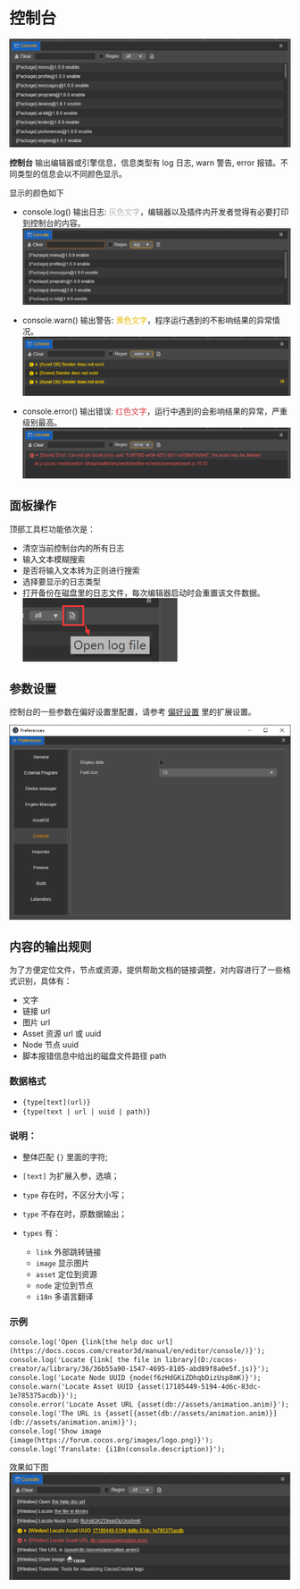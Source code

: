# 控制台

![index](index/index.png)

**控制台** 输出编辑器或引擎信息，信息类型有 log 日志, warn 警告, error 报错。不同类型的信息会以不同颜色显示。

显示的颜色如下

  - console.log() 输出日志: <font color=#b6b6b6>灰色文字</font>，编辑器以及插件内开发者觉得有必要打印到控制台的内容。
  ![log](index/log.png)

  - console.warn() 输出警告: <font color=#ebbe09>黄色文字</font>，程序运行遇到的不影响结果的异常情况。
  ![warn](index/warn.png)

  - console.error() 输出错误: <font color=#dd3c43>红色文字</font>，运行中遇到的会影响结果的异常，严重级别最高。
  ![error](index/error.png)


## 面板操作
顶部工具栏功能依次是：

- 清空当前控制台内的所有日志
- 输入文本模糊搜索
- 是否将输入文本转为正则进行搜索
- 选择要显示的日志类型
- 打开备份在磁盘里的日志文件，每次编辑器启动时会重置该文件数据。
  ![open-log-file](index/open-log-file.png)

## 参数设置

控制台的一些参数在偏好设置里配置，请参考 [偏好设置](../preferences/index.md) 里的扩展设置。

![preferences](index/preferences.png)

## 内容的输出规则

为了方便定位文件，节点或资源，提供帮助文档的链接调整，对内容进行了一些格式识别，具体有：

- 文字
- 链接 url
- 图片 url
- Asset 资源 url 或 uuid
- Node 节点 uuid
- 脚本报错信息中给出的磁盘文件路径 path

### 数据格式

- `{type[text](url)}`
- `{type(text | url | uuid | path)}`

### 说明：
- 整体匹配 `{}` 里面的字符;
- `[text]` 为扩展入参，选填；
- `type` 存在时，不区分大小写；
- `type` 不存在时，原数据输出；

- `types` 有：
  - `link` 外部跳转链接
  - `image` 显示图片
  - `asset` 定位到资源
  - `node` 定位到节点
  - `i18n` 多语言翻译

### 示例

```
console.log('Open {link[the help doc url](https://docs.cocos.com/creator3d/manual/en/editor/console/)}');
console.log('Locate {link[ the file in library](D:/cocos-creator/a/library/36/36b55a90-1547-4695-8105-abd89f8a0e5f.js)}');
console.log('Locate Node UUID {node(f6zHdGKiZDhqbDizUsp8mK)}');
console.warn('Locate Asset UUID {asset(17185449-5194-4d6c-83dc-1e785375acdb)}');
console.error('Locate Asset URL {asset(db://assets/animation.anim)}');
console.log('The URL is {asset[{asset(db://assets/animation.anim)}](db://assets/animation.anim)}');
console.log('Show image {image(https://forum.cocos.org/images/logo.png)}');
console.log('Translate: {i18n(console.description)}');

```
效果如下图
![content](index/content.png)